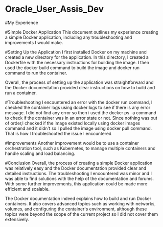 # Oracle_User_Assis_Dev
#My Experience

#Simple Docker Application
This document outlines my experience creating a simple Docker application, including any troubleshooting and improvements I would make.

#Setting Up the Application
I first installed Docker on my machine and created a new directory for the application. In this directory, I created a Dockerfile with the necessary instructions for building the image. I then used the docker build command to build the image and docker run command to run the container.

Overall, the process of setting up the application was straightforward and the Docker documentation provided clear instructions on how to build and run a container.

#Troubleshooting
I encountered an error with the docker run command, I checked the container logs using docker logs to see if there is any error message. I did not find any error so then i used the docker ps -a command to check if the container was in an error state or not. Since nothing was out of order,I checked if the image existed locally using docker images command and it didn't so I pulled the image using docker pull command. That is how I troubleshooted the issue I encountered.

#Improvements
Another improvement would be to use a container orchestration tool, such as Kubernetes, to manage multiple containers and handle scaling and load balancing.

#Conclusion
Overall, the process of creating a simple Docker application was relatively easy and the Docker documentation provided clear and detailed instructions. The troubleshooting I encountered was minor and I was able to find solutions with the help of the documentation and forums. With some further improvements, this application could be made more efficient and scalable.

The Docker documentation indeed explains how to build and run Docker containers. It also covers advanced topics such as working with networks, volumes, and configuring the container's environment, although these topics were beyond the scope of the current project so I did not cover them extensively.
